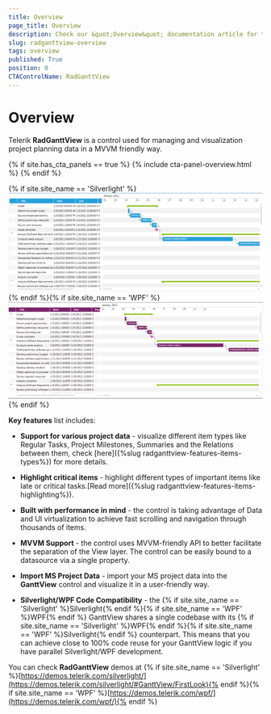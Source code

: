 ```yaml
---
title: Overview
page_title: Overview
description: Check our &quot;Overview&quot; documentation article for the RadGanttView {{ site.framework_name }} control.
slug: radganttview-overview
tags: overview
published: True
position: 0
CTAControlName: RadGanttView
---
```


# Overview

Telerik __RadGanttView__ is a control used for managing and visualization project planning data in a MVVM friendly way.

{% if site.has_cta_panels == true %}
{% include cta-panel-overview.html %}
{% endif %}

{% if site.site_name == 'Silverlight' %}![Rad Gantt View Overview 020 SL](images/RadGanttView_Overview_020_SL.png){% endif %}{% if site.site_name == 'WPF' %}![Rad Gantt View Overview 020 WPF](images/RadGanttView_Overview_020_WPF.png){% endif %}

__Key features__ list includes:

* __Support for various project data__ - visualize different item types like Regular Tasks, Project Milestones, Summaries and the Relations between them, check [here]({%slug radganttview-features-items-types%}) for more details.

* __Highlight critical items__ - highlight different types of important items like late or critical tasks.[Read more]({%slug radganttview-features-items-highlighting%}).

* __Built with performance in mind__ - the control is taking advantage of Data and UI virtualization to achieve fast scrolling and navigation through thousands of items.

* __MVVM Support__ - the control uses MVVM-friendly API to better facilitate the separation of the View layer. The control can be easily bound to a datasource via a single property.

* __Import MS Project Data__ - import your MS project data into the __GanttView__ control and visualize it in a user-friendly way.

* __Silverlight/WPF Code Compatibility__ - the {% if site.site_name == 'Silverlight' %}Silverlight{% endif %}{% if site.site_name == 'WPF' %}WPF{% endif %} GanttView shares a single codebase with its {% if site.site_name == 'Silverlight' %}WPF{% endif %}{% if site.site_name == 'WPF' %}Silverlight{% endif %} counterpart. This means that you can achieve close to 100% code reuse for your GanttView logic if you have parallel Silverlight/WPF development. 

You can check __RadGanttView__ demos at {% if site.site_name == 'Silverlight' %}[https://demos.telerik.com/silverlight/](https://demos.telerik.com/silverlight/#GanttView/FirstLook){% endif %}{% if site.site_name == 'WPF' %}[https://demos.telerik.com/wpf/](https://demos.telerik.com/wpf/){% endif %}
